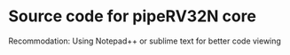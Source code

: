 # Source code for pipeRV32N core
Recommodation: Using Notepad++ or sublime text for better code viewing 
